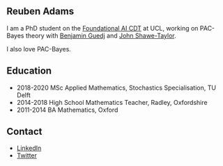 ## Reuben Adams
I am a PhD student on the [Foundational AI CDT](https://www.ucl.ac.uk/ai-centre/study/foundational-artificial-intelligence-mphilphd) at UCL, working on PAC-Bayes theory with [Benjamin Guedj](https://bguedj.github.io/team/) and [John Shawe-Taylor](http://www0.cs.ucl.ac.uk/staff/J.Shawe-Taylor/).

I also love PAC-Bayes.

## Education
- 2018-2020 MSc Applied Mathematics, Stochastics Specialisation, TU Delft
- 2014-2018 High School Mathematics Teacher, Radley, Oxfordshire
- 2011-2014 BA Mathematics, Oxford


## Contact
- [LinkedIn](https://www.linkedin.com/in/reuben-adams-10031b180/)
- [Twitter](https://twitter.com/ReubenJAdams)
